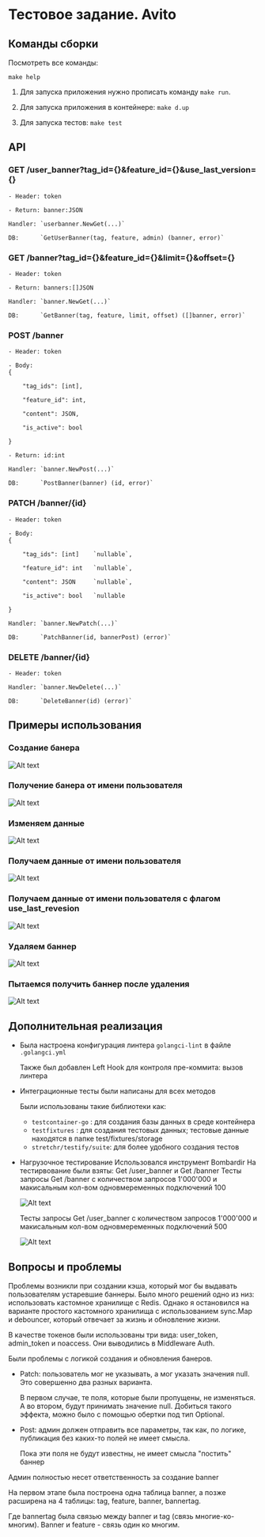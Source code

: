 # Тестовое задание. Avito
## Команды сборки
Посмотреть все команды:
```
make help
```

1. Для запуска приложения нужно прописать команду `make run`.

2. Для запуска приложения в контейнере: `make d.up`

3. Для запуска тестов: `make test`

## API

### GET /user_banner?tag_id={}&feature_id={}&use_last_version={}

    - Header: token

    - Return: banner:JSON

    Handler: `userbanner.NewGet(...)`

    DB:      `GetUserBanner(tag, feature, admin) (banner, error)`

### GET /banner?tag_id={}&feature_id={}&limit={}&offset={}

    - Header: token

    - Return: banners:[]JSON

    Handler: `banner.NewGet(...)`

    DB:      `GetBanner(tag, feature, limit, offset) ([]banner, error)`


### POST /banner

    - Header: token

    - Body:
    {

        "tag_ids": [int],

        "feature_id": int,

        "content": JSON,

        "is_active": bool

    }
    
    - Return: id:int

    Handler: `banner.NewPost(...)`

    DB:      `PostBanner(banner) (id, error)`

### PATCH /banner/{id}

    - Header: token

    - Body:
    {

        "tag_ids": [int]    `nullable`,

        "feature_id": int   `nullable`,

        "content": JSON     `nullable`,

        "is_active": bool   `nullable

    }
    
    Handler: `banner.NewPatch(...)`

    DB:      `PatchBanner(id, bannerPost) (error)`

### DELETE /banner/{id}

    - Header: token

    Handler: `banner.NewDelete(...)`

    DB:      `DeleteBanner(id) (error)`


## Примеры использования
### Создание банера
![Alt text](https://raw.githubusercontent.com/AnxVit/avito/main/photo/post.jpg?raw=true)
### Получение банера от имени пользователя
![Alt text](https://raw.githubusercontent.com/AnxVit/avito/main/photo/user_get.jpg?raw=true)
### Изменяем данные
![Alt text](https://raw.githubusercontent.com/AnxVit/avito/main/photo/patch.jpg?raw=true)
### Получаем данные от имени пользователя
![Alt text](https://raw.githubusercontent.com/AnxVit/avito/main/photo/user_get2.jpg?raw=true)
### Получаем данные от имени пользователя с флагом use_last_revesion
![Alt text](https://raw.githubusercontent.com/AnxVit/avito/main/photo/user_get_last.jpg?raw=true)

### Удаляем баннер
![Alt text](https://raw.githubusercontent.com/AnxVit/avito/main/photo/delete.jpg?raw=true)
### Пытаемся получить баннер после удаления
![Alt text](https://raw.githubusercontent.com/AnxVit/avito/main/photo/get_delete.jpg?raw=true)

## Дополнительная реализация
- Была настроена конфигурация линтера `golangci-lint` в файле `.golangci.yml`

    Также был добавлен Left Hook для контроля пре-коммита: вызов линтера

- Интеграционные тесты были написаны для всех методов
    
    Были использованы такие библиотеки как:
    - `testcontainer-go`      : для создания базы данных в среде контейнера
    - `testfixtures`          : для создания тестовых данных; тестовые данные находятся в папке test/fixtures/storage
    - `stretchr/testify/suite`: для более удобного создания тестов
- Нагрузочное тестирование
    Использовался инструмент Bombardir
    На тестирвование были взяты: Get /user_banner и Get /banner
    Тесты запросы Get /banner с количеством запросов 1'000'000 и макисальным кол-вом одновмеременных подключений 100

    ![Alt text][def1]

    Тесты запросы Get /user_banner с количеством запросов 1'000'000 и макисальным кол-вом одновмеременных подключений 500

    ![Alt text][def2]

## Вопросы и проблемы
Проблемы возникли при создании кэша, который мог бы выдавать пользователям устаревшие баннеры.
Было много решений одно из низ: использовать кастомное хранилище с Redis. Однако я остановился
на варианте простого кастомного хранилища с использованием sync.Map и debouncer, который отвечает
за жизнь и обновление жизни.

В качестве токенов были использованы три вида: user_token, admin_token и noaccess.
Они выводились в Middleware Auth.

Были проблемы с логикой создания и обновления банеров.

- Patch: пользователь мог не указывать, а мог указать значения null. Это совершенно два разных варианта.

    В первом случае, те поля, которые были пропущены, не изменяться. А во втором, будут принимать значение null.
Добиться такого эффекта, можно было с помощью обертки под тип Optional.

- Post: админ должен отправить все параметры, так как, по логике, публикация без каких-то полей не имеет смысла.

    Пока эти поля не будут известны, не имеет смысла "постить" баннер

Админ полностью несет ответственность за создание banner

На первом этапе была построена одна таблица banner, а позже расширена на 4 таблицы: tag, feature, banner, bannertag.

Где bannertag была связью между banner и tag (связь многие-ко-многим). Banner и feature - связь один ко многим.  

[def1]: https://raw.githubusercontent.com/AnxVit/avito/main/photo/bench_admin.jpg?raw=true
[def2]: https://raw.githubusercontent.com/AnxVit/avito/main/photo/bench_user.jpg?raw=true

